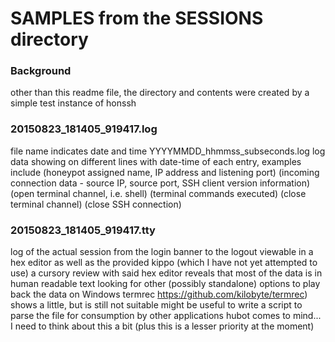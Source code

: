 # SAMPLES from the SESSIONS directory

### Background
other than this readme file, the directory and contents were created by a simple test instance of honssh

### 20150823_181405_919417.log
file name indicates date and time
	YYYYMMDD_hhmmss_subseconds.log
log data showing on different lines with date-time of each entry, examples include
	(honeypot assigned name, IP address and listening port)
	(incoming connection data - source IP, source port, SSH client version information)
	(open terminal channel, i.e. shell)
	(terminal commands executed)
	(close terminal channel)
	(close SSH connection)
	
### 20150823_181405_919417.tty
log of the actual session from the login banner to the logout
	viewable in a hex editor as well as the provided kippo (which I have not yet attempted to use)
	a cursory review with said hex editor reveals that most of the data is in human readable text
		looking for other (possibly standalone) options to play back the data on Windows
			termrec https://github.com/kilobyte/termrec) shows a little, but is still not suitable
	might be useful to write a script to parse the file for consumption by other applications
		hubot comes to mind...  I need to think about this a bit (plus this is a lesser priority at the moment)